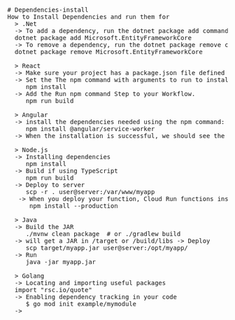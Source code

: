 <pre>
# Dependencies-install
How to Install Dependencies and run them for
  > .Net
  -> To add a dependency, run the dotnet package add command
  dotnet package add Microsoft.EntityFrameworkCore
  -> To remove a dependency, run the dotnet package remove command
  dotnet package remove Microsoft.EntityFrameworkCore
 
  > React
  -> Make sure your project has a package.json file defined in it.
  -> Set the The npm command with arguments to run to install.
     npm install
  -> Add the Run npm command Step to your Workflow.
     npm run build

  > Angular
  -> install the dependencies needed using the npm command:
     npm install @angular/service-worker
  -> When the installation is successful, we should see the new package added to the dependencies object in the project's package.json file.

  > Node.js
  -> Installing dependencies
     npm install
  -> Build if using TypeScript
     npm run build
  -> Deploy to server
     scp -r . user@server:/var/www/myapp
   -> When you deploy your function, Cloud Run functions installs dependencies declared in the package.json file using the npm install command:
      npm install --production

  > Java
  -> Build the JAR
     ./mvnw clean package  # or ./gradlew build
  -> will get a JAR in /target or /build/libs -> Deploy
     scp target/myapp.jar user@server:/opt/myapp/
  -> Run
     java -jar myapp.jar

  > Golang
  -> Locating and importing useful packages
  import "rsc.io/quote"
  -> Enabling dependency tracking in your code
     $ go mod init example/mymodule
  -> 
  
  
 

</pre>
